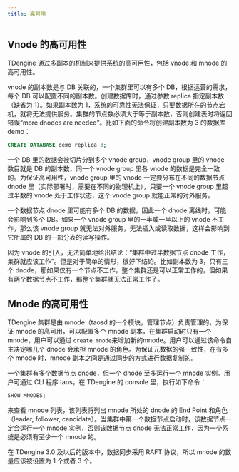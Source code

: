 ```yaml
---
title: 高可用
---
```


## Vnode 的高可用性

TDengine 通过多副本的机制来提供系统的高可用性，包括 vnode 和 mnode 的高可用性。

vnode 的副本数是与 DB 关联的，一个集群里可以有多个 DB，根据运营的需求，每个 DB 可以配置不同的副本数。创建数据库时，通过参数 replica 指定副本数（缺省为 1）。如果副本数为 1，系统的可靠性无法保证，只要数据所在的节点宕机，就将无法提供服务。集群的节点数必须大于等于副本数，否则创建表时将返回错误“more dnodes are needed”。比如下面的命令将创建副本数为 3 的数据库 demo：

```sql
CREATE DATABASE demo replica 3;
```

一个 DB 里的数据会被切片分到多个 vnode group，vnode group 里的 vnode 数目就是 DB 的副本数，同一个 vnode group 里各 vnode 的数据是完全一致的。为保证高可用性，vnode group 里的 vnode 一定要分布在不同的数据节点 dnode 里（实际部署时，需要在不同的物理机上），只要一个 vnode group 里超过半数的 vnode 处于工作状态，这个 vnode group 就能正常的对外服务。

一个数据节点 dnode 里可能有多个 DB 的数据，因此一个 dnode 离线时，可能会影响到多个 DB。如果一个 vnode group 里的一半或一半以上的 vnode 不工作，那么该 vnode group 就无法对外服务，无法插入或读取数据，这样会影响到它所属的 DB 的一部分表的读写操作。

因为 vnode 的引入，无法简单地给出结论：“集群中过半数据节点 dnode 工作，集群就应该工作”。但是对于简单的情形，很好下结论。比如副本数为 3，只有三个 dnode，那如果仅有一个节点不工作，整个集群还是可以正常工作的，但如果有两个数据节点不工作，那整个集群就无法正常工作了。

## Mnode 的高可用性

TDengine 集群是由 mnode（taosd 的一个模块，管理节点）负责管理的，为保证 mnode 的高可用，可以配置多个 mnode 副本，在集群启动时只有一个 mnode，用户可以通过 `create mnode`来增加新的mnode。用户可以通过该命令自主决定哪几个 dnode 会承担 mnode 的角色。为保证元数据的强一致性，在有多个 mnode 时，mnode 副本之间是通过同步的方式进行数据复制的。

一个集群有多个数据节点 dnode，但一个 dnode 至多运行一个 mnode 实例。用户可通过 CLI 程序 taos，在 TDengine 的 console 里，执行如下命令：

```sql
SHOW MNODES;
```

来查看 mnode 列表，该列表将列出 mnode 所处的 dnode 的 End Point 和角色（leader, follower, candidate）。当集群中第一个数据节点启动时，该数据节点一定会运行一个 mnode 实例，否则该数据节点 dnode 无法正常工作，因为一个系统是必须有至少一个 mnode 的。

在 TDengine 3.0 及以后的版本中，数据同步采用 RAFT 协议，所以 mnode 的数量应该被设置为 1 个或者 3 个。